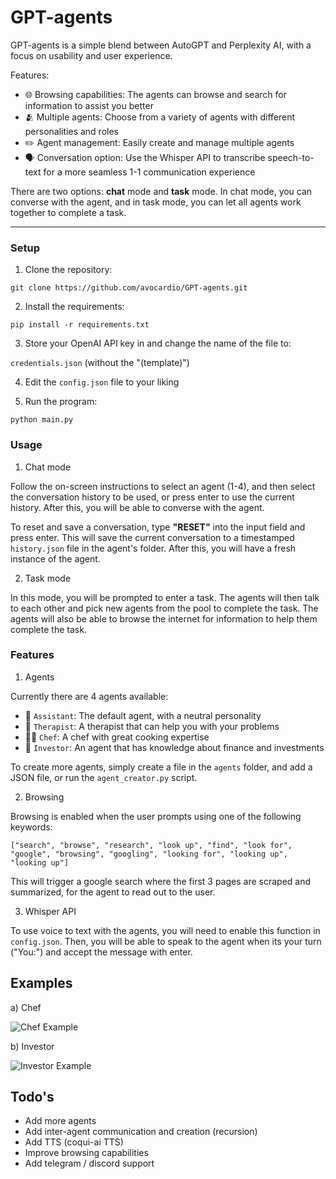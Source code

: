 # GPT-agents 

GPT-agents is a simple blend between AutoGPT and Perplexity AI, with a focus on usability and user experience.

Features: 

- 🌐 Browsing capabilities: The agents can browse and search for information to assist you better
- 🫂 Multiple agents: Choose from a variety of agents with different personalities and roles
- ✏️ Agent management: Easily create and manage multiple agents
- 🗣️ Conversation option: Use the Whisper API to transcribe speech-to-text for a more seamless 1-1 communication experience

There are two options: __chat__ mode and __task__ mode. In chat mode, you can converse with the agent, and in task mode, you can let all agents work together to complete a task.

____________________________________________________

### Setup

1. Clone the repository:
```
git clone https://github.com/avocardio/GPT-agents.git
```
2. Install the requirements:
```
pip install -r requirements.txt
```
3. Store your OpenAI API key in and change the name of the file to:

`credentials.json` (without the "(template)")

4. Edit the `config.json` file to your liking

5. Run the program:
```
python main.py
```

### Usage

1. Chat mode

Follow the on-screen instructions to select an agent (1-4), and then select the conversation history to be used, or press enter to use the current history. After this, you will be able to converse with the agent.

To reset and save a conversation, type **"RESET"** into the input field and press enter. This will save the current conversation to a timestamped `history.json` file in the agent's folder. After this, you will have a fresh instance of the agent.

2. Task mode

In this mode, you will be prompted to enter a task. The agents will then talk to each other and pick new agents from the pool to complete the task. The agents will also be able to browse the internet for information to help them complete the task.

### Features

1. Agents

Currently there are 4 agents available:

- 💼 `Assistant`: The default agent, with a neutral personality
- 💭 `Therapist`: A therapist that can help you with your problems
- 👨‍🍳 `Chef`: A chef with great cooking expertise
- 👔 `Investor`: An agent that has knowledge about finance and investments

To create more agents, simply create a file in the `agents` folder, and add a JSON file, or run the `agent_creator.py` script.

2. Browsing

Browsing is enabled when the user prompts using one of the following keywords:

`["search", "browse", "research", "look up", "find", "look for", "google", "browsing", "googling", "looking for", "looking up", "looking up"]`

This will trigger a google search where the first 3 pages are scraped and summarized, for the agent to read out to the user.

3. Whisper API

To use voice to text with the agents, you will need to enable this function in `config.json`. Then, you will be able to speak to the agent when its your turn ("You:") and accept the message with enter.

## Examples

a) Chef

![Chef Example](https://drive.google.com/uc?id=1yvdbwZMC45X88_FTROM9IK7u1tIHRuEt)

b) Investor

![Investor Example](https://drive.google.com/uc?id=1DJVfbDpz6QsOpxV3f4c-9Uj4iqSIrNkT)

## Todo's

- Add more agents
- Add inter-agent communication and creation (recursion)
- Add TTS (coqui-ai TTS)
- Improve browsing capabilities
- Add telegram / discord support
